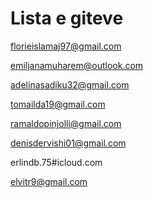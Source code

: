 # Lista e giteve

florieislamaj97@gmail.com

emiljanamuharem@outlook.com

adelinasadiku32@gmail.com

tomailda19@gmail.com

ramaldopinjolli@gmail.com

denisdervishi01@gmail.com

erlindb.75#icloud.com

elvitr9@gmail.com
